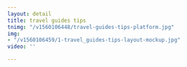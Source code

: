 ```yaml
---
layout: detail
title: travel guides tips
tnimg: "/v1560106448/travel-guides-tips-platform.jpg"
img:
- "/v1560106459/1-travel_guides-tips-layout-mockup.jpg"
video: ''

---
```

